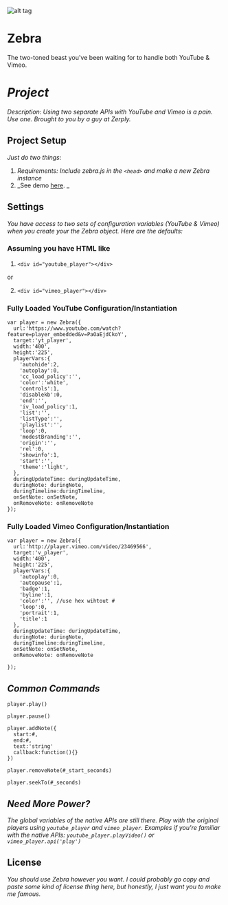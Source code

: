 
![alt tag](https://raw.github.com/ajwinn/Zebra/master/logo.jpg)

Zebra
=====

The two-toned beast you've been waiting for to handle both YouTube &amp; Vimeo.


# _Project_

_Description: Using two separate APIs with YouTube and Vimeo is a pain. Use one. Brought to you by a guy at Zerply._

## Project Setup

_Just do two things:_ 

1. _Requirements: Include zebra.js in the `<head>` and make a new Zebra instance_
2. _See demo [here](http://j.mp/16xheuX). _

## Settings

_You have access to two sets of configuration variables (YouTube &amp; Vimeo) when you create your the Zebra object. Here are the defaults:_

### Assuming you have HTML like

1. `<div id="youtube_player"></div>`

or

2. `<div id="vimeo_player"></div>`

### Fully Loaded YouTube Configuration/Instantiation

    var player = new Zebra({
      url:'https://www.youtube.com/watch?feature=player_embedded&v=PaOaEjdCkoY', 
      target:'yt_player', 
      width:'400',
      height:'225', 
      playerVars:{
        'autohide':2,
        'autoplay':0,
        'cc_load_policy':'',
        'color':'white',
        'controls':1,
        'disablekb':0,
        'end':'',
        'iv_load_policy':1,
        'list':'',
        'listType':'',
        'playlist':'',
        'loop':0,
        'modestBranding':'',
        'origin':'',
        'rel':0,
        'showinfo':1,
        'start':'',
        'theme':'light',
      },
      duringUpdateTime: duringUpdateTime,
      duringNote: duringNote,
      duringTimeline:duringTimeline,
      onSetNote: onSetNote,
      onRemoveNote: onRemoveNote
    });

### Fully Loaded Vimeo Configuration/Instantiation

    var player = new Zebra({
      url:'http://player.vimeo.com/video/23469566', 
      target:'v_player', 
      width:'400',
      height:'225', 
      playerVars:{
        'autoplay':0,
        'autopause':1,
        'badge':1,
        'byline':1,
        'color':'', //use hex wihtout #
        'loop':0,
        'portrait':1,
        'title':1
      },
      duringUpdateTime: duringUpdateTime,
      duringNote: duringNote,
      duringTimeline:duringTimeline,
      onSetNote: onSetNote,
      onRemoveNote: onRemoveNote

    });

## _Common Commands_

    player.play()

    player.pause()
    
    player.addNote({
      start:#,
      end:#,
      text:'string'
      callback:function(){}
    })
    
    player.removeNote(#_start_seconds)

    player.seekTo(#_seconds)


## _Need More Power?_

_The global variables of the native APIs are still there. Play with the original players using `youtube_player` and `vimeo_player`. Examples if you're familiar with the native APIs: `youtube_player.playVideo()` or `vimeo_player.api('play')`_


## License

_You should use Zebra however you want. I could probably go copy and paste some kind of license thing here, but honestly, I just want you to make me famous._